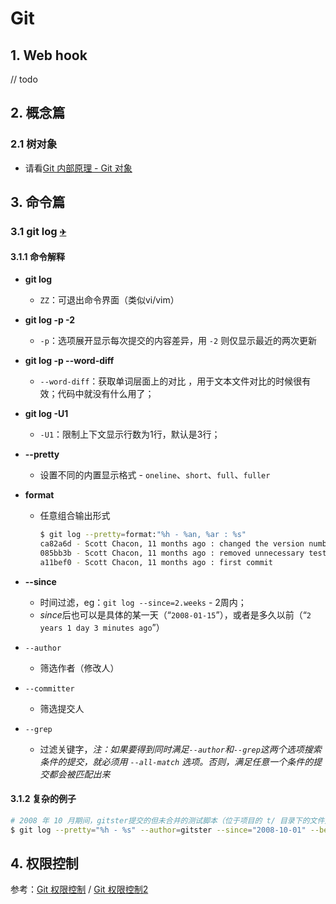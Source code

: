 # Git

## 1. Web hook

// todo

## 2. 概念篇

### 2.1 树对象

* 请看[Git 内部原理 - Git 对象](https://git-scm.com/book/zh/v2/Git-%E5%86%85%E9%83%A8%E5%8E%9F%E7%90%86-Git-%E5%AF%B9%E8%B1%A1 '搜索"树对象"')



## 3. 命令篇

### 3.1 git log <font size="2">[✈][Git 基础 - 查看提交历史]</font>

#### 3.1.1 命令解释

* **git log**

  * `ZZ`：可退出命令界面（类似vi/vim）

* **git log -p -2**

  * `-p`：选项展开显示每次提交的内容差异，用 `-2` 则仅显示最近的两次更新

* **git log -p --word-diff**

  * `--word-diff`：获取单词层面上的对比 ，用于文本文件对比的时候很有效；代码中就没有什么用了；

* **git log -U1**

  * `-U1`：限制上下文显示行数为1行，默认是3行；

* **--pretty**

  * 设置不同的内置显示格式 - `oneline`、`short`、`full`、`fuller`

* **format**

  * 任意组合输出形式

    ```bash
    $ git log --pretty=format:"%h - %an, %ar : %s"
    ca82a6d - Scott Chacon, 11 months ago : changed the version number
    085bb3b - Scott Chacon, 11 months ago : removed unnecessary test code
    a11bef0 - Scott Chacon, 11 months ago : first commit
    ```

* **--since**

  * 时间过滤，eg：`git log --since=2.weeks` - 2周内；
  * *since*后也可以是具体的某一天（“`2008-01-15`”），或者是多久以前（“`2 years 1 day 3 minutes ago`”）

* `--author`

  * 筛选作者（修改人）

* `--committer`

  * 筛选提交人

* `--grep`

  * 过滤关键字，*注：如果要得到同时满足`--author`和`--grep`这两个选项搜索条件的提交，就必须用 `--all-match` 选项。否则，满足任意一个条件的提交都会被匹配出来*

#### 3.1.2 复杂的例子

```bash
# 2008 年 10 月期间，gitster提交的但未合并的测试脚本（位于项目的 t/ 目录下的文件）
$ git log --pretty="%h - %s" --author=gitster --since="2008-10-01" --before="2008-11-01" --no-merges -- t/
```

## 4. 权限控制
参考：[Git 权限控制][] / [Git 权限控制2][]


[Git 基础 - 查看提交历史]: https://git-scm.com/book/zh/v2/Git-%E5%86%85%E9%83%A8%E5%8E%9F%E7%90%86-Git-%E5%AF%B9%E8%B1%A1
[Git 权限控制]: https://blog.csdn.net/Smith_My_/article/details/74178111
[Git 权限控制2]:https://qidawu.github.io/2016/04/04/git-permissions/
